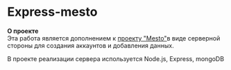 # Express-mesto

**О проекте**  
Эта работа является дополнением к [проекту "Mesto"](https://kombojiec.github.io/mesto-react/)в виде серверной стороны для создания аккаунтов и добавления данных.

В проекте реализации сервера используется Node.js, Express, mongoDB

